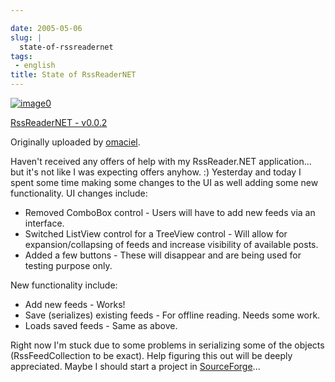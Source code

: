 ```yaml
---

date: 2005-05-06
slug: |
  state-of-rssreadernet
tags:
 - english
title: State of RssReaderNET
---
```


[![image0](http://photos11.flickr.com/12678075_cbf9730de9_m.jpg)](http://www.flickr.com/photos/25563799@N00/12678075/)

[RssReaderNET -
v0.0.2](http://www.flickr.com/photos/25563799@N00/12678075/)

Originally uploaded by
[omaciel](http://www.flickr.com/people/25563799@N00/).

Haven't received any offers of help with my RssReader.NET application...
but it's not like I was expecting offers anyhow. :) Yesterday and today
I spent some time making some changes to the UI as well adding some new
functionality. UI changes include:

-   Removed ComboBox control - Users will have to add new feeds via an
    interface.
-   Switched ListView control for a TreeView control - Will allow for
    expansion/collapsing of feeds and increase visibility of available
    posts.
-   Added a few buttons - These will disappear and are being used for
    testing purpose only.

New functionality include:

-   Add new feeds - Works!
-   Save (serializes) existing feeds - For offline reading. Needs some
    work.
-   Loads saved feeds - Same as above.

Right now I'm stuck due to some problems in serializing some of the
objects (RssFeedCollection to be exact). Help figuring this out will be
deeply appreciated. Maybe I should start a project in
[SourceForge](http://www.sourceforge.net)...
